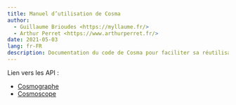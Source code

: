 ```yaml
---
title: Manuel d’utilisation de Cosma
author:
  - Guillaume Brioudes <https://myllaume.fr/>
  - Arthur Perret <https://www.arthurperret.fr/>
date: 2021-05-03
lang: fr-FR
description: Documentation du code de Cosma pour faciliter sa réutilisation
---
```


Lien vers les API :

- [Cosmographe](./api/cosmographe)
- [Cosmoscope](./api/cosmoscope)